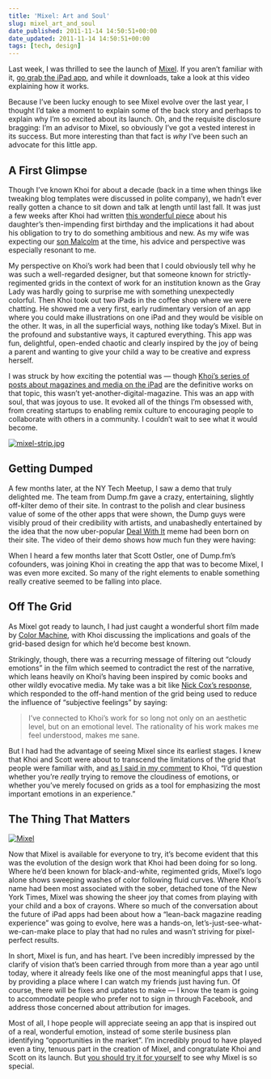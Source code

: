 ```yaml
---
title: 'Mixel: Art and Soul'
slug: mixel_art_and_soul
date_published: 2011-11-14 14:50:51+00:00
date_updated: 2011-11-14 14:50:51+00:00
tags: [tech, design]
---
```

Last week, I was thrilled to see the launch of [Mixel](http://mixel.cc). If you aren’t familiar with it, [go grab the iPad app](http://itunes.apple.com/us/app/mixel/id474254864?ls=1&amp;mt=8), and while it downloads, take a look at this video explaining how it works.
  
Because I’ve been lucky enough to see Mixel evolve over the last year, I thought I’d take a moment to explain some of the back story and perhaps to explain why I’m so excited about its launch. Oh, and the requisite disclosure bragging: I’m an advisor to Mixel, so obviously I’ve got a vested interest in its success. But more interesting than that fact is *why* I’ve been such an advocate for this little app.

## A First Glimpse

Though I’ve known Khoi for about a decade (back in a time when things like tweaking blog templates were discussed in polite company), we hadn’t ever really gotten a chance to sit down and talk at length until last fall. It was just a few weeks after Khoi had written [this wonderful piece](http://www.subtraction.com/2010/07/22/this-one-goes-to-eleven-and-up) about his daughter’s then-impending first birthday and the implications it had about his obligation to try to do something ambitious and new. As my wife was expecting our [son Malcolm](
/2011/02/malcolm_browne_dash) at the time, his advice and perspective was especially resonant to me.

My perspective on Khoi’s work had been that I could obviously tell why he was such a well-regarded designer, but that someone known for strictly-regimented grids in the context of work for an institution known as the Gray Lady was hardly going to surprise me with something unexpectedly colorful. Then Khoi took out two iPads in the coffee shop where we were chatting. He showed me a very first, early rudimentary version of an app where you could make illustrations on one iPad and they would be visible on the other. It was, in all the superficial ways, nothing like today’s Mixel. But in the profound and substantive ways, it captured everything. This app was fun, delightful, open-ended chaotic and clearly inspired by the joy of being a parent and wanting to give your child a way to be creative and express herself.

I was struck by how exciting the potential was — though [Khoi’s series of posts about magazines and media on the iPad](http://www.subtraction.com/categories/ipad) are the definitive works on that topic, this wasn’t yet-another-digital-magazine. This was an app with soul, that was joyous to use. It evoked all of the things I’m obsessed with, from creating startups to enabling remix culture to encouraging people to collaborate with others in a community. I couldn’t wait to see what it would become.

[![mixel-strip.jpg](https://cdn.glitch.global/c4e475b2-a54e-47e0-973c-ed0bd1b46262/mixel-strip.jpg?v=1670804240684)](http://mixel.by/joel-johnson/2011/11/10/5)

## Getting Dumped

A few months later, at the NY Tech Meetup, I saw a demo that truly delighted me. The team from Dump.fm gave a crazy, entertaining, slightly off-kilter demo of their site. In contrast to the polish and clear business value of some of the other apps that were shown, the Dump guys were visibly proud of their credibility with artists, and unabashedly entertained by the idea that the now uber-popular [Deal With It](http://knowyourmeme.com/memes/deal-with-it) meme had been born on their site. The video of their demo shows how much fun they were having:
  
When I heard a few months later that Scott Ostler, one of Dump.fm’s cofounders, was joining Khoi in creating the app that was to become Mixel, I was even more excited. So many of the right elements to enable something really creative seemed to be falling into place.

## Off The Grid

As Mixel got ready to launch, I had just caught a wonderful short film made by [Color Machine](http://thecolormachine.com/khoi-vinh-on-the-grid/), with Khoi discussing the implications and goals of the grid-based design for which he’d become best known.
  
 Strikingly, though, there was a recurring message of filtering out “cloudy emotions” in the film which seemed to contradict the rest of the narrative, which leans heavily on Khoi’s having been inspired by comic books and other wildly evocative media. My take was a bit like [Nick Cox’s response](http://www.everydaytype.com/2011/11/11/grids-emotion/), which responded to the off-hand mention of the grid being used to reduce the influence of “subjective feelings” by saying:

> I’ve connected to Khoi’s work for so long not only on an aesthetic level, but on an emotional level. The rationality of his work makes me feel understood, makes me sane.

But I had had the advantage of seeing Mixel since its earliest stages. I knew that Khoi and Scott were about to transcend the limitations of the grid that people were familiar with, and [as I said in my comment](http://www.subtraction.com/2011/11/09/a-short-film-about-me#comment-16766) to Khoi, “I’d question whether you’re *really* trying to remove the cloudiness of emotions, or whether you’ve merely focused on grids as a tool for emphasizing the most important emotions in an experience.”

## The Thing That Matters

[![Mixel](https://cdn.glitch.global/c4e475b2-a54e-47e0-973c-ed0bd1b46262/mixel-icon.jpg?v=1670804270221)](http://mixel.cc)

Now that Mixel is available for everyone to try, it’s become evident that this was the evolution of the design work that Khoi had been doing for so long. Where he’d been known for black-and-white, regimented grids, Mixel’s logo alone shows sweeping washes of color following fluid curves. Where Khoi’s name had been most associated with the sober, detached tone of the New York Times, Mixel was showing the sheer joy that comes from playing with your child and a box of crayons. Where so much of the conversation about the future of iPad apps had been about how a “lean-back magazine reading experience” was going to evolve, here was a hands-on, let’s-just-see-what-we-can-make place to play that had no rules and wasn’t striving for pixel-perfect results.

In short, Mixel is fun, and has heart. I’ve been incredibly impressed by the clarify of vision that’s been carried through from more than a year ago until today, where it already feels like one of the most meaningful apps that I use, by providing a place where I can watch my friends just having fun. Of course, there will be fixes and updates to make — I know the team is going to accommodate people who prefer not to sign in through Facebook, and address those concerned about attribution for images.

Most of all, I hope people will appreciate seeing an app that is inspired out of a real, wonderful emotion, instead of some sterile business plan identifying “opportunities in the market”. I’m incredibly proud to have played even a tiny, tenuous part in the creation of Mixel, and congratulate Khoi and Scott on its launch. But [you should try it for yourself](http://itunes.apple.com/us/app/mixel/id474254864?ls=1&amp;mt=8) to see why Mixel is so special.
